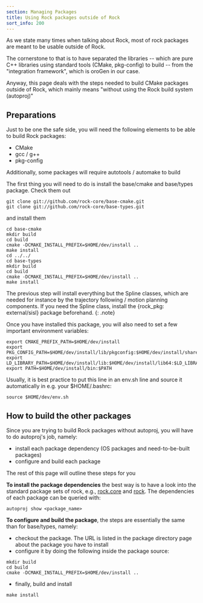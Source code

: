 ```yaml
---
section: Managing Packages
title: Using Rock packages outside of Rock
sort_info: 200
---
```


As we state many times when talking about Rock, most of rock packages are meant
to be usable outside of Rock.

The cornerstone to that is to have separated the libraries -- which are pure C++
libraries using standard tools (CMake, pkg-config) to build -- from the
"integration framework", which is oroGen in our case.

Anyway, this page deals with the steps needed to build CMake packages outside of
Rock, which mainly means "without using the Rock build system (autoproj)"

Preparations
------------
Just to be one the safe side, you will need the following elements to be able to
build Rock packages:

 * CMake
 * gcc / g++
 * pkg-config

Additionally, some packages will require autotools / automake to build

The first thing you will need to do is install the base/cmake and base/types
package. Check them out

~~~ text
git clone git://github.com/rock-core/base-cmake.git
git clone git://github.com/rock-core/base-types.git
~~~

and install them

~~~ text
cd base-cmake
mkdir build
cd build
cmake -DCMAKE_INSTALL_PREFIX=$HOME/dev/install ..
make install
cd ../../
cd base-types
mkdir build
cd build
cmake -DCMAKE_INSTALL_PREFIX=$HOME/dev/install ..
make install
~~~

The previous step will install everything but the Spline classes, which are
needed for instance by the trajectory following / motion planning components. If
you need the Spline class, install the {rock_pkg: external/sisl} package beforehand.
{: .note}

Once you have installed this package, you will also need to set a few important
environment variables:

~~~ text
export CMAKE_PREFIX_PATH=$HOME/dev/install
export PKG_CONFIG_PATH=$HOME/dev/install/lib/pkgconfig:$HOME/dev/install/share/pkgconfig:$HOME/dev/install/lib64/pkgconfig:$PKG_CONFIG_PATH
export LD_LIBRARY_PATH=$HOME/dev/install/lib:$HOME/dev/install/lib64:$LD_LIBRARY_PATH
export PATH=$HOME/dev/install/bin:$PATH
~~~

Usually, it is best practice to put this line in an env.sh line and source it
automatically in e.g. your $HOME/.bashrc:

~~~ text
source $HOME/dev/env.sh
~~~

How to build the other packages
-------------------------------
Since you are trying to build Rock packages without autoproj, you will have to
do autoproj's job, namely:

 * install each package dependency (OS packages and need-to-be-built packages)
 * configure and build each package

The rest of this page will outline these steps for you

__To install the package dependencies__ the best way is to have a look into the
standard package sets of rock, e.g.,
[rock.core](https://github.com/rock-core/package_set) and
[rock](https://github.com/rock-core/rock-package_set).
The dependencies of each package can be queried with:
~~~
autoproj show <package_name>
~~~

__To configure and build the package__, the steps are essentially the same than
for base/types, namely:
 
 * checkout the package. The URL is listed in the package directory page about
   the package you have to install
 * configure it by doing the following inside the package source:

~~~ text
mkdir build
cd build
cmake -DCMAKE_INSTALL_PREFIX=$HOME/dev/install ..
~~~

 * finally, build and install

~~~ text
make install
~~~

